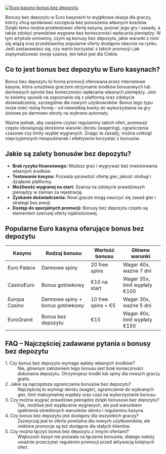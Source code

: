 [![Euro kasyno bonus bez depozytu](https://123-caf.pages.dev/gitsignup.png)](https://vrmoo.ru/Bt82HjjY)

<p>Bonusy bez depozytu w Euro kasynach to wyjątkowa okazja dla graczy, którzy chcą spróbować szczęścia bez ponoszenia własnych kosztów. Dzięki temu można przetestować ofertę kasyna, poznać jego gry i zasady, a także zdobyć prawdziwe wygrane bez konieczności wpłacania pieniędzy. W tym artykule omówimy, czym są bonusy bez depozytu, jakie warunki z nimi się wiążą oraz przedstawimy popularne oferty dostępne obecnie na rynku. Jeśli zastanawiasz się, czy warto korzystać z takich promocji i jak zoptymalizować swoje szanse, ten tekst jest dla Ciebie.</p>  <h2>Co to jest bonus bez depozytu w Euro kasynach?</h2> <p>Bonus bez depozytu to forma promocji oferowana przez internetowe kasyna, która umożliwia graczom otrzymanie środków bonusowych lub darmowych spinów bez konieczności wpłacania własnych pieniędzy. Jest to świetny sposób na zapoznanie się z platformą oraz zdobycie doświadczenia, szczególnie dla nowych użytkowników. Bonus tego typu może mieć różną formę – od niewielkiej kwoty do wykorzystania na gry slotowe po darmowe obroty na wybrane automaty.</p> <p>Ważne jednak, aby uważnie czytać regulaminy takich ofert, ponieważ często obowiązują określone warunki obrotu (wagering), ograniczenia czasowe czy limity wypłat wygranych. Znając te zasady, można uniknąć nieprzyjemnych niespodzianek i efektywnie korzystać z bonusów.</p>  <h2>Jakie są zalety bonusów bez depozytu?</h2> <ul>   <li><strong>Brak ryzyka finansowego:</strong> Możesz grać i wygrywać bez inwestowania własnych środków.</li>   <li><strong>Testowanie kasyna:</strong> Pozwala sprawdzić ofertę gier, jakość obsługi i działanie platformy.</li>   <li><strong>Możliwość wygranej na start:</strong> Szansa na zdobycie prawdziwych pieniędzy w zamian za rejestrację.</li>   <li><strong>Zyskanie doświadczenia:</strong> Nowi gracze mogą nauczyć się zasad gier i strategii bez presji.</li>   <li><strong>Dostęp do specjalnych promocji:</strong> Bonusy bez depozytu często są elementem szerszej oferty lojalnościowej.</li> </ul>  <h2>Popularne Euro kasyna oferujące bonus bez depozytu</h2> <table>   <thead>     <tr>       <th>Kasyno</th>       <th>Rodzaj bonusu</th>       <th>Wartość bonusu</th>       <th>Główne warunki</th>     </tr>   </thead>   <tbody>     <tr>       <td>Euro Palace</td>       <td>Darmowe spiny</td>       <td>20 free spins</td>       <td>Wager 40x, ważne 7 dni</td>     </tr>     <tr>       <td>CasinoEuro</td>       <td>Bonus gotówkowy</td>       <td>€10 na start</td>       <td>Wager 35x, limit wypłaty €100</td>     </tr>     <tr>       <td>Europa Casino</td>       <td>Darmowe spiny + bonus gotówkowy</td>       <td>10 free spins + €5</td>       <td>Wager 30x, ważne 5 dni</td>     </tr>     <tr>       <td>EuroGrand</td>       <td>Bonus bez depozytu</td>       <td>€15</td>       <td>Wager 40x, limit wypłaty €150</td>     </tr>   </tbody> </table>  <h2>FAQ – Najczęściej zadawane pytania o bonusy bez depozytu</h2> <dl>   <dt>1. Czy bonus bez depozytu wymaga wpłaty własnych środków?</dt>   <dd>Nie, głównym założeniem tego bonusu jest brak konieczności dokonania depozytu. Otrzymujesz środki lub spiny dla nowych graczy gratis.</dd>    <dt>2. Jakie są najczęstsze ograniczenia bonusów bez depozytu?</dt>   <dd>Najczęściej to wymogi obrotu (wager), ograniczenie do wybranych gier, limit maksymalnej wypłaty oraz czas na wykorzystanie bonusu.</dd>    <dt>3. Czy można wygrać prawdziwe pieniądze dzięki bonusowi bez depozytu?</dt>   <dd>Tak, możliwe jest wypłacenie wygranych, ale pod warunkiem spełnienia określonych warunków obrotu i regulaminu kasyna.</dd>    <dt>4. Czy bonus bez depozytu jest dostępny dla wszystkich graczy?</dt>   <dd>Zazwyczaj jest to oferta powitalna dla nowych użytkowników, ale niektóre promocje są też dostępne dla stałych klientów.</dd>    <dt>5. Czy można łączyć bonus bez depozytu z innymi ofertami?</dt>   <dd>Większość kasyn nie pozwala na łączenie bonusów, dlatego należy uważnie przeczytać regulamin promocji przed aktywacją kolejnych ofert.</dd> </dl>